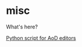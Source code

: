 # misc

What's here? 

[Python script for AoD editors](https://github.com/cmrRose/misc/blob/main/addproductcolumns.py)
